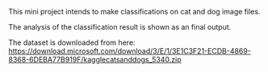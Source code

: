 This mini project intends to make classifications on cat and dog image files. 

The analysis of the classification result is shown as an final output.

The dataset is downloaded from here: https://download.microsoft.com/download/3/E/1/3E1C3F21-ECDB-4869-8368-6DEBA77B919F/kagglecatsanddogs_5340.zip
